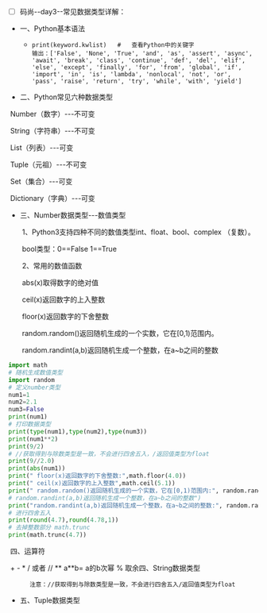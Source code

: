 - [ ] 码尚--day3--常见数据类型详解：


- 一、Python基本语法

  - ```
    print(keyword.kwlist)   #	查看Python中的关键字  
    输出：['False', 'None', 'True', 'and', 'as', 'assert', 'async', 'await', 'break', 'class', 'continue', 'def', 'del', 'elif', 'else', 'except', 'finally', 'for', 'from', 'global', 'if', 'import', 'in', 'is', 'lambda', 'nonlocal', 'not', 'or', 'pass', 'raise', 'return', 'try', 'while', 'with', 'yield']
    ```

- 二、Python常见六种数据类型

​                Number（数字）---不可变

​		String（字符串）---不可变

​		List（列表）---可变

​		Tuple（元祖）---不可变

​		Set（集合）---可变

​      	  Dictionary（字典）---可变

- 三、Number数据类型---数值类型

  ​	1、Python3支持四种不同的数值类型int、float、bool、complex		（复数）。

  ​		bool类型：0==False    1==True

  ​	2、常用的数值函数

  ​            abs(x)取得数字的绝对值

  ​	    ceil(x)返回数字的上入整数

  ​            floor(x)返回数字的下舍整数

  ​            random.random()返回随机生成的一个实数，它在[0,1)范围内。

  ​	    random.randint(a,b)返回随机生成一个整数，在a~b之间的整数  	    	


```Python
import math
# 随机生成数值类型
import random
# 定义number类型
num1=1
num2=2.1
num3=False
print(num1)
# 打印数据类型
print(type(num1),type(num2),type(num3))
print(num1**2)
print(9/2)
# //获取得到与除数类型是一致，不会进行四舍五入，/返回值类型为float
print(9//2.0)
print(abs(num1))
print(" floor(x)返回数字的下舍整数:",math.floor(4.0))
print(" ceil(x)返回数字的上入整数",math.ceil(5.1))
print(" random.random()返回随机生成的一个实数，它在[0,1)范围内:", random.random())
# random.randint(a,b)返回随机生成一个整数，在a~b之间的整数")
print("random.randint(a,b)返回随机生成一个整数，在a~b之间的整数:", random.randint(100, 200))
# 进行四舍五入
print(round(4.7),round(4.78,1))
# 去掉整数部分 math.trunc
print(math.trunc(4.7))
```

​	四、运算符

​		\+  -  *  /  或者 //  ** a**b=  a的b次幂    %  取余四、String数据类型

 	      注意：//获取得到与除数类型是一致，不会进行四舍五入/返回值类型为float

- 五、Tuple数据类型

